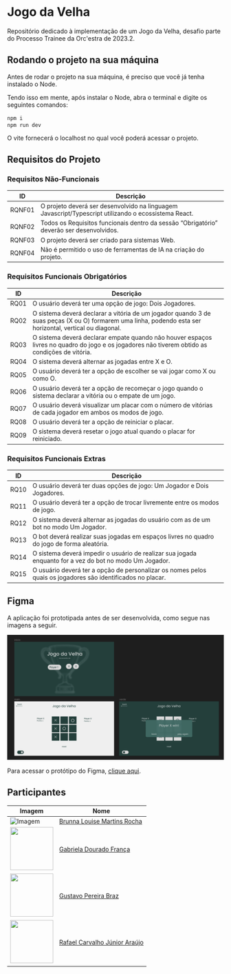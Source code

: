 # Jogo da Velha

Repositório dedicado à implementação de um Jogo da Velha, desafio parte do Processo Trainee da Orc'estra de 2023.2.

## Rodando o projeto na sua máquina
Antes de rodar o projeto na sua máquina, é preciso que você já tenha instalado o Node.

Tendo isso em mente, após instalar o Node, abra o terminal e digite os seguintes comandos:
```console
npm i
npm run dev
```
O vite fornecerá o localhost no qual você poderá acessar o projeto.

## Requisitos do Projeto

### Requisitos Não-Funcionais

|ID|Descrição|
|---| ---------------------- |
|RQNF01|O projeto deverá ser desenvolvido na linguagem Javascript/Typescript utilizando o ecossistema React.|
|RQNF02|Todos os Requisitos funcionais dentro da sessão “Obrigatório” deverão ser desenvolvidos.|
|RQNF03|O projeto deverá ser criado para sistemas Web.|
|RQNF04|Não é permitido o uso de ferramentas de IA na criação do projeto.|


### Requisitos Funcionais Obrigatórios

|ID|Descrição|
|---| ---------------------- |
|RQ01|O usuário deverá ter uma opção de jogo: Dois Jogadores.|
|RQ02|O sistema deverá declarar a vitória de um jogador quando 3 de suas peças (X ou O) formarem uma linha, podendo esta ser horizontal, vertical ou diagonal.|
|RQ03|O sistema deverá declarar empate quando não houver espaços livres no quadro do jogo e os jogadores não tiverem obtido as condições de vitória.|
|RQ04|O sistema deverá alternar as jogadas entre X e O.|
|RQ05|O usuário deverá ter a opção de escolher se vai jogar como X ou como O.|
|RQ06|O usuário deverá ter a opção de recomeçar o jogo quando o sistema declarar a vitória ou o empate de um jogo.|
|RQ07|O usuário deverá visualizar um placar com o número de vitórias de cada jogador em ambos os modos de jogo.|
|RQ08|O usuário deverá ter a opção de reiniciar o placar.|
|RQ09|O sistema deverá resetar o jogo atual quando o placar for reiniciado.|


### Requisitos Funcionais Extras

|ID|Descrição|
|---| ---------------------- |
|RQ10|O usuário deverá ter duas opções de jogo: Um Jogador e Dois Jogadores.|
|RQ11|O usuário deverá ter a opção de trocar livremente entre os modos de jogo.|
|RQ12|O sistema deverá alternar as jogadas do usuário com as de um bot no modo Um Jogador.|
|RQ13|O bot deverá realizar suas jogadas em espaços livres no quadro do jogo de forma aleatória.|
|RQ14|O sistema deverá impedir o usuário de realizar sua jogada enquanto for a vez do bot no modo Um Jogador.|
|RQ15|O usuário deverá ter a opção de personalizar os nomes pelos quais os jogadores são identificados no placar.|

## Figma

A aplicação foi prototipada antes de ser desenvolvida, como segue nas imagens a seguir.

<img src="./src/assets/prototype.png">

Para acessar o protótipo do Figma, [clique aqui](https://www.figma.com/file/tHgHHhe2NVWcWKbrZ1XGu3/jogo-da-velha?type=design&node-id=0-1&mode=design&t=2Zms5RuGfDGzizh2-0).


## Participantes

| Imagem | Nome |
| --- | -------------- |
| <img src="https://avatars.githubusercontent.com/u/98557500?v=4" alt="Imagem" width="100" height="100"/> | [Brunna Louise Martins Rocha](https://github.com/brunna-martins)|
| <img src="https://avatars.githubusercontent.com/u/99550075?v=4" alt="" width="100" height="100"> | [Gabriela Dourado França](https://github.com/gabrieladouradof) |
|<img src="https://avatars.githubusercontent.com/u/144191252?v=4" width="100" height="100">| [Gustavo Pereira Braz](https://github.com/gustavopbraz) |
|<img src="https://avatars.githubusercontent.com/u/105162671?v=4" width="100" height="100">| [Rafael Carvalho Júnior Araújo](https://github.com/rafaelcarvalhoj) |
